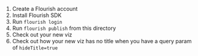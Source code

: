 1. Create a Flourish account
2. Install Flourish SDK
3. Run `flourish login`
4. Run `flourish publish` from this directory
5. Check out your new viz
6. Check out how your new viz has no title when you have a query param of `hideTitle=true`
